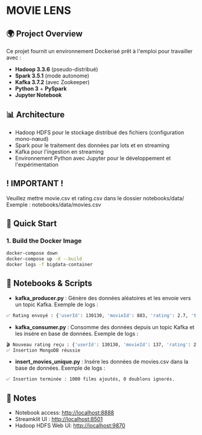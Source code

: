 # MOVIE LENS

## 🌍 Project Overview
Ce projet fournit un environnement Dockerisé prêt à l'emploi pour travailler avec :
- **Hadoop 3.3.6** (pseudo-distribué)
- **Spark 3.5.1** (mode autonome)
- **Kafka 3.7.2** (avec Zookeeper)
- **Python 3** + **PySpark**
- **Jupyter Notebook**

## 📊 Architecture
- Hadoop HDFS pour le stockage distribué des fichiers (configuration mono-nœud)
- Spark pour le traitement des données par lots et en streaming
- Kafka pour l'ingestion en streaming
- Environnement Python avec Jupyter pour le développement et l'expérimentation

## ! IMPORTANT !
Veuillez mettre movie.csv et rating.csv dans le dossier notebooks/data/
Exemple : notebooks/data/movies.csv

## 🔄 Quick Start

### 1. Build the Docker Image
```bash
docker-compose down
docker-compose up -d --build
docker logs -f bigdata-container
```

## 📄 Notebooks & Scripts
- **kafka_producer.py** : Génère des données aléatoires et les envoie vers un topic Kafka.
Exemple de logs :
```bash
✅ Rating envoyé : {'userId': 130130, 'movieId': 883, 'rating': 2.7, 'timestamp': 1746443786}
```
- **kafka_consumer.py** : Consomme des données depuis un topic Kafka et les insére en base de données.
Exemple de logs :
```bash
🎬 Nouveau rating reçu : {'userId': 130130, 'movieId': 137, 'rating': 2.4, 'timestamp': 1746397727}
✅ Insertion MongoDB réussie
```
- **insert_movies_unique.py** : Insére les données de movies.csv dans la base de données.
Exemple de logs :
```bash
✅ Insertion terminée : 1000 films ajoutés, 0 doublons ignorés.
```

## 🔔 Notes
- Notebook access: [http://localhost:8888](http://localhost:8888)
- Streamklit UI : [http://localhost:8501](http://localhost:8501)
- Hadoop HDFS Web UI: [http://localhost:9870](http://localhost:9870)
